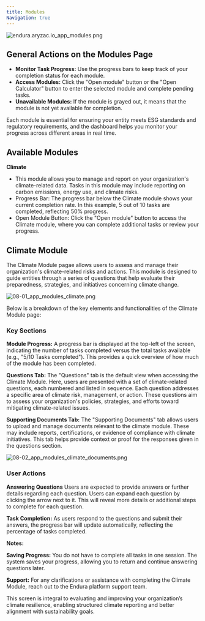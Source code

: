 ```yaml
---
title: Modules
Navigation: true
---
```


![endura.aryzac.io\_app\_modules.png](08_app_modules.png)

## **General Actions on the Modules Page**

- **Monitor Task Progress:** Use the progress bars to keep track of your completion status for each module.
- **Access Modules:** Click the "Open module" button or the "Open Calculator" button to enter the selected module and complete pending tasks.
- **Unavailable Modules:** If the module is grayed out, it means that the module is not yet available for completion.

Each module is essential for ensuring your entity meets ESG standards and regulatory requirements, and the dashboard helps you monitor your progress across different areas in real time.

## **Available Modules**

**Climate**

- This module allows you to manage and report on your organization's climate-related data. Tasks in this module may include reporting on carbon emissions, energy use, and climate risks.
- Progress Bar: The progress bar below the Climate module shows your current completion rate. In this example, 5 out of 10 tasks are completed, reflecting 50% progress.
- Open Module Button: Click the "Open module" button to access the Climate module, where you can complete additional tasks or review your progress.

## **Climate Module**

The Climate Module pagae allows users to assess and manage their organization's climate-related risks and actions. This module is designed to guide entities through a series of questions that help evaluate their preparedness, strategies, and initiatives concerning climate change.

![08-01\_app\_modules\_climate.png](08-01_app_modules_climate.png)

Below is a breakdown of the key elements and functionalities of the Climate Module page:

### **Key Sections**

**Module Progress:** A progress bar is displayed at the top-left of the screen, indicating the number of tasks completed versus the total tasks available (e.g., "5/10 Tasks completed"). This provides a quick overview of how much of the module has been completed.

**Questions Tab:** The "Questions" tab is the default view when accessing the Climate Module. Here, users are presented with a set of climate-related questions, each numbered and listed in sequence. Each question addresses a specific area of climate risk, management, or action. These questions aim to assess your organization's policies, strategies, and efforts toward mitigating climate-related issues.

**Supporting Documents Tab:** The "Supporting Documents" tab allows users to upload and manage documents relevant to the climate module. These may include reports, certifications, or evidence of compliance with climate initiatives. This tab helps provide context or proof for the responses given in the questions section.

![08-02\_app\_modules\_climate\_documents.png](08-02_app_modules_climate_documents.png)

### **User Actions**

**Answering Questions** Users are expected to provide answers or further details regarding each question. Users can expand each question by clicking the arrow next to it. This will reveal more details or additional steps to complete for each question.

**Task Completion:** As users respond to the questions and submit their answers, the progress bar will update automatically, reflecting the percentage of tasks completed.

**Notes:**

**Saving Progress:** You do not have to complete all tasks in one session. The system saves your progress, allowing you to return and continue answering questions later.

**Support:** For any clarifications or assistance with completing the Climate Module, reach out to the Endura platform support team.

This screen is integral to evaluating and improving your organization’s climate resilience, enabling structured climate reporting and better alignment with sustainability goals.
